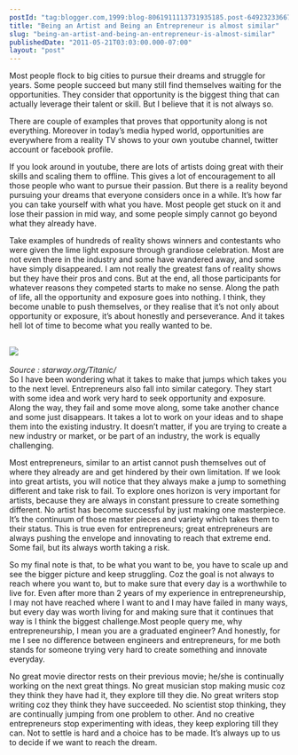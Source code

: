 ```yaml
---
postId: "tag:blogger.com,1999:blog-8061911113731935185.post-6492323366767600992"
title: "Being an Artist and Being an Entrepreneur is almost similar"
slug: "being-an-artist-and-being-an-entrepreneur-is-almost-similar"
publishedDate: "2011-05-21T03:03:00.000-07:00"
layout: "post"
---
```


Most people flock to big cities to pursue their dreams and struggle for years.
Some people succeed but many still find themselves waiting for the
opportunities. They consider that opportunity is the biggest thing that can
actually leverage their talent or skill. But I believe that it is not always
so.  
  
There are couple of examples that proves that opportunity along is not
everything. Moreover in today’s media hyped world, opportunities are
everywhere from a reality TV shows to your own youtube channel, twitter
account or facebook profile.  
  
If you look around in youtube, there are lots of artists doing great with
their skills and scaling them to offline. This gives a lot of encouragement to
all those people who want to pursue their passion. But there is a reality
beyond pursuing your dreams that everyone considers once in a while. It’s how
far you can take yourself with what you have. Most people get stuck on it and
lose their passion in mid way, and some people simply cannot go beyond what
they already have.  
  
Take examples of hundreds of reality shows winners and contestants who were
given the lime light exposure through grandiose celebration. Most are not even
there in the industry and some have wandered away, and some have simply
disappeared. I am not really the greatest fans of reality shows but they have
their pros and cons. But at the end, all those participants for whatever
reasons they competed starts to make no sense. Along the path of life, all the
opportunity and exposure goes into nothing. I think, they become unable to
push themselves, or they realise that it’s not only about opportunity or
exposure, it’s about honestly and perseverance. And it takes hell lot of time
to become what you really wanted to be.  
  
[![](http://www.starway.org/Titanic/pictures/Titanic%20BW.gif)](http://www.starway.org/Titanic/pictures/Titanic%20BW.gif)  
---  
_Source : starway.org/Titanic/_  
So I have been wondering what it takes to make that jumps which takes you to
the next level. Entrepreneurs also fall into similar category. They start with
some idea and work very hard to seek opportunity and exposure. Along the way,
they fail and some move along, some take another chance and some just
disappears. It takes a lot to work on your ideas and to shape them into the
existing industry. It doesn’t matter, if you are trying to create a new
industry or market, or be part of an industry, the work is equally
challenging.  
  
Most entrepreneurs, similar to an artist cannot push themselves out of where
they already are and get hindered by their own limitation. If we look into
great artists, you will notice that they always make a jump to something
different and take risk to fail. To explore ones horizon is very important for
artists, because they are always in constant pressure to create something
different. No artist has become successful by just making one masterpiece.
It’s the continuum of those master pieces and variety which takes them to
their status. This is true even for entrepreneurs; great entrepreneurs are
always pushing the envelope and innovating to reach that extreme end. Some
fail, but its always worth taking a risk.  
  
So my final note is that, to be what you want to be, you have to scale up and
see the bigger picture and keep struggling. Coz the goal is not always to
reach where you want to, but to make sure that every day is a worthwhile to
live for. Even after more than 2 years of my experience in entrepreneurship, I
may not have reached where I want to and I may have failed in many ways, but
every day was worth living for and making sure that it continues that way is I
think the biggest challenge.Most people query me, why entrepreneurship, I mean
you are a graduated engineer? And honestly, for me I see no difference between
engineers and entrepreneurs, for me both stands for someone trying very hard
to create something and innovate everyday.  
  
No great movie director rests on their previous movie; he/she is continually
working on the next great things. No great musician stop making music coz they
think they have had it, they explore till they die. No great writers stop
writing coz they think they have succeeded. No scientist stop thinking, they
are continually jumping from one problem to other. And no creative
entrepreneurs stop experimenting with ideas, they keep exploring till they
can. Not to settle is hard and a choice has to be made. It’s always up to us
to decide if we want to reach the dream.

